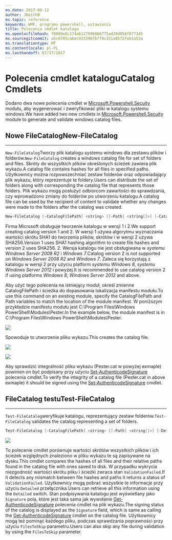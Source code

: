 ```yaml
---
ms.date: 2017-06-12
author: JKeithB
ms.topic: reference
keywords: WMF, programu powershell, ustawienia
title: Polecenia cmdlet katalogu
ms.openlocfilehash: f0869e8c174ab127996866775ad20d056f877345
ms.sourcegitcommit: a5c0795ca6ec9332967bff9c151a8572feb1a53a
ms.translationtype: MT
ms.contentlocale: pl-PL
ms.lasthandoff: 07/27/2017
---
```

# <a name="catalog-cmdlets"></a><span data-ttu-id="75823-103">Polecenia cmdlet katalogu</span><span class="sxs-lookup"><span data-stu-id="75823-103">Catalog Cmdlets</span></span>  

<span data-ttu-id="75823-104">Dodano dwa nowe polecenia cmdlet w [Microsoft.Powershell.Secuity](https://technet.microsoft.com/en-us/library/hh847877.aspx) modułu, aby wygenerować i zweryfikować pliki w katalogu systemu windows.</span><span class="sxs-lookup"><span data-stu-id="75823-104">We have added two new cmdlets in [Microsoft.Powershell.Secuity](https://technet.microsoft.com/en-us/library/hh847877.aspx) module to generate and validate windows catalog files.</span></span>  

## <a name="new-filecatalog"></a><span data-ttu-id="75823-105">Nowe FileCatalog</span><span class="sxs-lookup"><span data-stu-id="75823-105">New-FileCatalog</span></span> 
--------------------------------

<span data-ttu-id="75823-106">`New-FileCatalog`Tworzy plik katalogu systemu windows dla zestawu plików i folderów.</span><span class="sxs-lookup"><span data-stu-id="75823-106">`New-FileCatalog` creates a windows catalog file for set of folders and files.</span></span> <span data-ttu-id="75823-107">Skróty do wszystkich plików określonych ścieżek zawiera plik wykazu.</span><span class="sxs-lookup"><span data-stu-id="75823-107">A catalog file contains hashes for all files in specified paths.</span></span> <span data-ttu-id="75823-108">Użytkownicy można rozpowszechniać zestaw folderów oraz odpowiadający plik wykazu, który reprezentuje te foldery.</span><span class="sxs-lookup"><span data-stu-id="75823-108">Users can distribute the set of folders along with corresponding the catalog file that represents those folders.</span></span> <span data-ttu-id="75823-109">Plik wykazu mogą posłużyć odbiorcom zawartości do sprawdzania, czy wprowadzono zmiany do folderów po utworzeniu katalogu.</span><span class="sxs-lookup"><span data-stu-id="75823-109">A catalog file can be used by the recipient of content to validate whether any changes were made to the folders after the catalog was created.</span></span>    

```powershell
New-FileCatalog [-CatalogFilePath] <string> [[-Path] <string[]>] [-CatalogVersion <int>] [-WhatIf] [-Confirm] [<CommonParameters>]
```
<span data-ttu-id="75823-110">Firma Microsoft obsługuje tworzenie katalogu w wersji 1 i 2.</span><span class="sxs-lookup"><span data-stu-id="75823-110">We support creating catalog version 1 and 2.</span></span> <span data-ttu-id="75823-111">W wersji 1 używa algorytmu wyznaczania wartości skrótu SHA1 do tworzenia plików, skrótów i w wersji 2 używa SHA256.</span><span class="sxs-lookup"><span data-stu-id="75823-111">Version 1 uses SHA1 hashing algorithm to create file hashes and version 2 uses SHA256.</span></span> <span data-ttu-id="75823-112">2. Wersja katalogu nie jest obsługiwana w *systemu Windows Server 2008 R2* i *Windows 7*.</span><span class="sxs-lookup"><span data-stu-id="75823-112">Catalog version 2 is not supported on *Windows Server 2008 R2* and *Windows 7*.</span></span> <span data-ttu-id="75823-113">Zaleca się korzystają z katalogu w wersji 2 przy użyciu platform *systemu Windows 8*, *systemu Windows Server 2012* i powyżej.</span><span class="sxs-lookup"><span data-stu-id="75823-113">It is recommended to use catalog version 2 if using platforms *Windows 8*, *Windows Server 2012* and above.</span></span>  

<span data-ttu-id="75823-114">Aby użyć tego polecenia na istniejący moduł, określ zmienne CatalogFilePath i ścieżka do dopasowania lokalizacja manifestu modułu.</span><span class="sxs-lookup"><span data-stu-id="75823-114">To use this command on an existing module, specify the CatalogFilePath and Path variables to match the location of the module manifest.</span></span> <span data-ttu-id="75823-115">W poniższym przykładzie manifestu modułu jest C:\Program Files\Windows PowerShell\Modules\Pester.</span><span class="sxs-lookup"><span data-stu-id="75823-115">In the example below, the module manifest is in C:\Program Files\Windows PowerShell\Modules\Pester.</span></span> 

![](../images/NewFileCatalog.jpg)

<span data-ttu-id="75823-116">Spowoduje to utworzenie pliku wykazu.</span><span class="sxs-lookup"><span data-stu-id="75823-116">This creates the catalog file.</span></span> 

![](../images/CatalogFile1.jpg)  

![](../images/CatalogFile2.jpg) 

<span data-ttu-id="75823-117">Aby sprawdzić integralność pliku wykazu (Pester.cat w powyżej exmaple) powinien on być podpisany przy użyciu [Set-AuthenticodeSignature](https://technet.microsoft.com/library/hh849819.aspx) polecenia cmdlet.</span><span class="sxs-lookup"><span data-stu-id="75823-117">To verify the integrity of a catalog file (Pester.cat in above exmaple) it should be signed using the [Set-AuthenticodeSignature](https://technet.microsoft.com/library/hh849819.aspx) cmdlet.</span></span>   


## <a name="test-filecatalog"></a><span data-ttu-id="75823-118">FileCatalog testu</span><span class="sxs-lookup"><span data-stu-id="75823-118">Test-FileCatalog</span></span> 
--------------------------------

<span data-ttu-id="75823-119">`Test-FileCatalog`weryfikuje katalogu, reprezentujący zestaw folderów.</span><span class="sxs-lookup"><span data-stu-id="75823-119">`Test-FileCatalog` validates the catalog representing a set of folders.</span></span> 

```powershell
Test-FileCatalog [-CatalogFilePath] <string> [[-Path] <string[]>] [-Detailed] [-FilesToSkip <string[]>] [-WhatIf] [-Confirm] [<CommonParameters>]
```

![](../images/TestFileCatalog.jpg)

<span data-ttu-id="75823-120">To polecenie cmdlet porównuje wartości skrótów wszystkich plików i ich ścieżek względnych znaleziono w pliku wykazu te są zapisywane na dysku.</span><span class="sxs-lookup"><span data-stu-id="75823-120">This cmdlet compares the hashes of all files and their relative paths found in the catalog file with ones saved to disk.</span></span> <span data-ttu-id="75823-121">W przypadku wykrycia niezgodność wartości skrótu pliku i ścieżki zwraca stan `ValidationFailed`.</span><span class="sxs-lookup"><span data-stu-id="75823-121">If it detects any mismatch between file hashes and paths it returns a status of `ValidationFailed`.</span></span> <span data-ttu-id="75823-122">Użytkownicy mogą pobrać wszystkie te informacje przy użyciu `Detailed` przełącznika.</span><span class="sxs-lookup"><span data-stu-id="75823-122">Users can retrieve all this information using the `Detailed` switch.</span></span> <span data-ttu-id="75823-123">Stan podpisywania katalogu jest wyświetlany jako `Signature` pola, które jest taka sama jak wywołanie [Get-AuthenticodeSignature](https://technet.microsoft.com/en-us/library/hh849805.aspx) polecenia cmdlet na plik wykazu.</span><span class="sxs-lookup"><span data-stu-id="75823-123">The signing status of the catalog is displayed as the `Signature` field, which is same as calling the [Get-AuthenticodeSignature](https://technet.microsoft.com/en-us/library/hh849805.aspx) cmdlet on the catalog file.</span></span> <span data-ttu-id="75823-124">Użytkownicy mogą też pominąć każdego pliku, podczas sprawdzania poprawności przy użyciu `FilesToSkip` parametru.</span><span class="sxs-lookup"><span data-stu-id="75823-124">Users can also skip any file during validation by using the `FilesToSkip` parameter.</span></span> 

